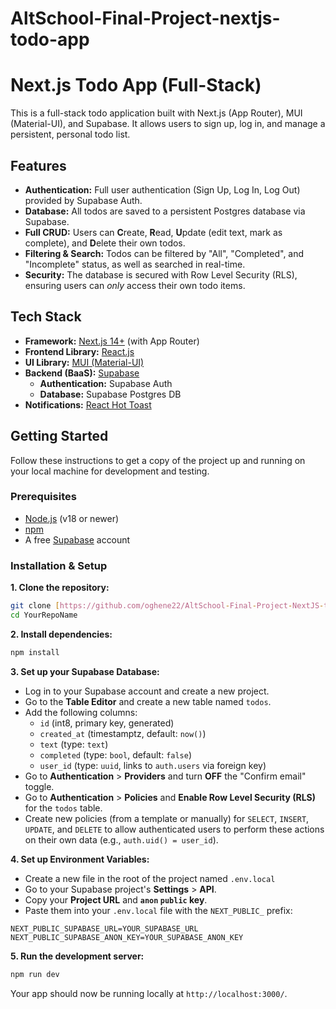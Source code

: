 # AltSchool-Final-Project-nextjs-todo-app
# Next.js Todo App (Full-Stack)

This is a full-stack todo application built with Next.js (App Router), MUI (Material-UI), and Supabase. It allows users to sign up, log in, and manage a persistent, personal todo list.

## Features

* **Authentication:** Full user authentication (Sign Up, Log In, Log Out) provided by Supabase Auth.
* **Database:** All todos are saved to a persistent Postgres database via Supabase.
* **Full CRUD:** Users can **C**reate, **R**ead, **U**pdate (edit text, mark as complete), and **D**elete their own todos.
* **Filtering & Search:** Todos can be filtered by "All", "Completed", and "Incomplete" status, as well as searched in real-time.
* **Security:** The database is secured with Row Level Security (RLS), ensuring users can *only* access their own todo items.

## Tech Stack

* **Framework:** [Next.js 14+](https://nextjs.org/) (with App Router)
* **Frontend Library:** [React.js](https://react.dev/)
* **UI Library:** [MUI (Material-UI)](https://mui.com/)
* **Backend (BaaS):** [Supabase](https://supabase.com/)
    * **Authentication:** Supabase Auth
    * **Database:** Supabase Postgres DB
* **Notifications:** [React Hot Toast](https://react-hot-toast.com/)

## Getting Started

Follow these instructions to get a copy of the project up and running on your local machine for development and testing.

### Prerequisites

* [Node.js](https://nodejs.org/en/) (v18 or newer)
* [npm](https://www.npmjs.com/)
* A free [Supabase](https://supabase.com/) account

### Installation & Setup

**1. Clone the repository:**
```bash
git clone [https://github.com/oghene22/AltSchool-Final-Project-NextJS-todo-app.git](https://github.com/oghene22/AltSchool-Final-Project-NextJS-todo-app.git)
cd YourRepoName
```

**2. Install dependencies:**
```bash
npm install
```

**3. Set up your Supabase Database:**
* Log in to your Supabase account and create a new project.
* Go to the **Table Editor** and create a new table named `todos`.
* Add the following columns:
    * `id` (int8, primary key, generated)
    * `created_at` (timestamptz, default: `now()`)
    * `text` (type: `text`)
    * `completed` (type: `bool`, default: `false`)
    * `user_id` (type: `uuid`, links to `auth.users` via foreign key)
* Go to **Authentication** > **Providers** and turn **OFF** the "Confirm email" toggle.
* Go to **Authentication** > **Policies** and **Enable Row Level Security (RLS)** for the `todos` table.
* Create new policies (from a template or manually) for `SELECT`, `INSERT`, `UPDATE`, and `DELETE` to allow authenticated users to perform these actions on their own data (e.g., `auth.uid() = user_id`).

**4. Set up Environment Variables:**
* Create a new file in the root of the project named `.env.local`
* Go to your Supabase project's **Settings** > **API**.
* Copy your **Project URL** and **`anon` `public` key**.
* Paste them into your `.env.local` file with the `NEXT_PUBLIC_` prefix:

```
NEXT_PUBLIC_SUPABASE_URL=YOUR_SUPABASE_URL
NEXT_PUBLIC_SUPABASE_ANON_KEY=YOUR_SUPABASE_ANON_KEY
```

**5. Run the development server:**
```bash
npm run dev
```

Your app should now be running locally at `http://localhost:3000/`.
